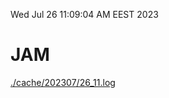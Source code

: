 Wed Jul 26 11:09:04 AM EEST 2023
# JAM
<a href='./cache/202307/26_11.log'>./cache/202307/26_11.log</a>
